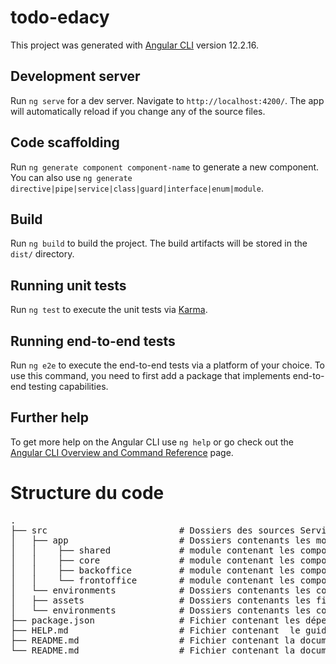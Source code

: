# todo-edacy

This project was generated with [Angular CLI](https://github.com/angular/angular-cli) version 12.2.16.

## Development server

Run `ng serve` for a dev server. Navigate to `http://localhost:4200/`. The app will automatically reload if you change any of the source files.

## Code scaffolding

Run `ng generate component component-name` to generate a new component. You can also use `ng generate directive|pipe|service|class|guard|interface|enum|module`.

## Build

Run `ng build` to build the project. The build artifacts will be stored in the `dist/` directory.

## Running unit tests

Run `ng test` to execute the unit tests via [Karma](https://karma-runner.github.io).

## Running end-to-end tests

Run `ng e2e` to execute the end-to-end tests via a platform of your choice. To use this command, you need to first add a package that implements end-to-end testing capabilities.

## Further help

To get more help on the Angular CLI use `ng help` or go check out the [Angular CLI Overview and Command Reference](https://angular.io/cli) page.

# Structure du code

<pre>
.
├── src                         # Dossiers des sources Service ,Entity et Extensions Twig
│   ├── app                     # Dossiers contenants les modules 
│   │    ├── shared             # module contenant les composants partages
│   │    ├── core               # module contenant les composants de bases
│   │    ├── backoffice         # module contenant les composants de back office
│   │    └── frontoffice        # module contenant les composants de front office
│   └── environments            # Dossiers contenants les configurations de environnements 
│   ├── assets                  # Dossiers contenants les fichiers statics
│   └── environments            # Dossiers contenants les configurations de environnements 
├── package.json                # Fichier contenant les dépendances  du projet
├── HELP.md                     # Fichier contenant  le guide pour les développeurs
├── README.md                   # Fichier contenant la documentation du projet
└── README.md                   # Fichier contenant la documentation du projet
</pre>


